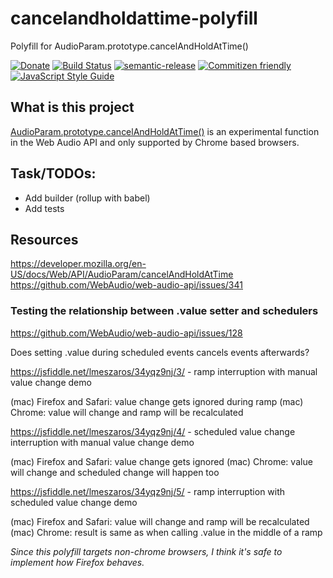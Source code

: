 # cancelandholdattime-polyfill

Polyfill for AudioParam.prototype.cancelAndHoldAtTime()

[![Donate](https://img.shields.io/badge/Donate-PayPal-green.svg)](https://www.paypal.com/cgi-bin/webscr?cmd=_s-xclick&hosted_button_id=PXF8ZVL3KPQWE)
[![Build Status](https://travis-ci.org/the-monochord/cancelandholdattime-polyfill.svg?branch=master)](https://travis-ci.org/the-monochord/cancelandholdattime-polyfill)
[![semantic-release](https://img.shields.io/badge/%20%20%F0%9F%93%A6%F0%9F%9A%80-semantic--release-e10079.svg)](https://github.com/semantic-release/semantic-release)
[![Commitizen friendly](https://img.shields.io/badge/commitizen-friendly-brightgreen.svg)](http://commitizen.github.io/cz-cli/)
[![JavaScript Style Guide](https://img.shields.io/badge/code_style-standard-brightgreen.svg)](https://standardjs.com)

## What is this project

[AudioParam.prototype.cancelAndHoldAtTime()](https://developer.mozilla.org/en-US/docs/Web/API/AudioParam/cancelAndHoldAtTime) is an experimental function in the Web Audio API and only supported by Chrome based browsers.

## Task/TODOs:

* Add builder (rollup with babel)
* Add tests

## Resources

https://developer.mozilla.org/en-US/docs/Web/API/AudioParam/cancelAndHoldAtTime
https://github.com/WebAudio/web-audio-api/issues/341

### Testing the relationship between .value setter and schedulers

https://github.com/WebAudio/web-audio-api/issues/128

Does setting .value during scheduled events cancels events afterwards?

https://jsfiddle.net/lmeszaros/34yqz9nj/3/ - ramp interruption with manual value change demo

(mac) Firefox and Safari: value change gets ignored during ramp
(mac) Chrome: value will change and ramp will be recalculated

https://jsfiddle.net/lmeszaros/34yqz9nj/4/ - scheduled value change interruption with manual value change demo

(mac) Firefox and Safari: value change gets ignored
(mac) Chrome: value will change and scheduled change will happen too

https://jsfiddle.net/lmeszaros/34yqz9nj/5/ - ramp interruption with scheduled value change demo

(mac) Firefox and Safari: value will change and ramp will be recalculated
(mac) Chrome: result is same as when calling .value in the middle of a ramp

_Since this polyfill targets non-chrome browsers, I think it's safe to implement how Firefox behaves._
